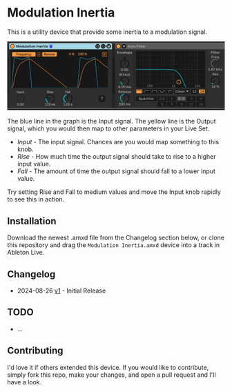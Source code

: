 # Modulation Inertia

This is a utility device that provide some inertia to a modulation signal.

![The Device](images/device.gif)

The blue line in the graph is the Input signal. The yellow line is the Output signal, which you would then map to other parameters in your Live Set.

* *Input* - The input signal. Chances are you would map something to this knob.
* *Rise* - How much time the output signal should take to rise to a higher input value.
* *Fall* - The amount of time the output signal should fall to a lower input value.

Try setting Rise and Fall to medium values and move the Input knob rapidly to see this in action.

## Installation

Download the newest .amxd file from the Changelog section below, or clone this repository and drag the `Modulation Inertia.amxd` device into a track in Ableton Live.

## Changelog

* 2024-08-26 [v1](https://github.com/zsteinkamp/m4l-Modulation-Inertia/raw/main/frozen/Modulation%20Inertia%20v1.amxd) - Initial Release

## TODO

* ...

## Contributing

I'd love it if others extended this device. If you would like to contribute, simply fork this repo, make your changes, and open a pull request and I'll have a look.
